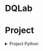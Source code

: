 # DQLab

<h1 align="left">Project</h1>

<details>
<summary>Project Python</summary>
  
- [[📂](https://github.com/salbifaza/DQLab/tree/main/Project/Project%20Simple%20ETL%20with%20Pandas)] 
  [[🎫](https://academy.dqlab.id/certificate/pdf/DQLABDEPROUMHJFB/NONTRACK)] 
  Project Simple ETL with Pandas

- testing
  

</details>

